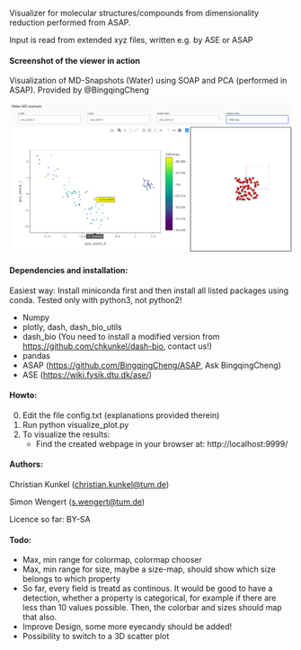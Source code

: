 Visualizer for molecular structures/compounds from dimensionality reduction performed from ASAP.

Input is read from extended xyz files, written e.g. by ASE or ASAP 

#### Screenshot of the viewer in action

Visualization of MD-Snapshots (Water) using SOAP and PCA (performed in ASAP). Provided by @BingqingCheng

![alt text](example.png "Screenshot")


#### Dependencies and installation:

Easiest way: Install miniconda first and then install all listed packages using conda. Tested only with python3, not python2!

 - Numpy
 - plotly, dash, dash_bio_utils
 - dash_bio (You need to install a modified version from https://github.com/chkunkel/dash-bio, contact us!)
 - pandas
 - ASAP (https://github.com/BingqingCheng/ASAP, Ask BingqingCheng)
 - ASE (https://wiki.fysik.dtu.dk/ase/)
 
#### Howto:

0) Edit the file config.txt (explanations provided therein)
1) Run python visualize_plot.py
2) To visualize the results:
   - Find the created webpage in your browser at: http://localhost:9999/

 
#### Authors: 

Christian Kunkel (christian.kunkel@tum.de)

Simon Wengert (s.wengert@tum.de)

Licence so far: BY-SA


#### Todo:

- Max, min range for colormap, colormap chooser
- Max, min range for size, maybe a size-map, should show which size belongs to which property
- So far, every field is treatd as continous. It would be good to have a detection, whether a property is categorical,
  for example if there are less than 10 values possible. Then, the colorbar and sizes should map that also.
- Improve Design, some more eyecandy should be added!
- Possibility to switch to a 3D scatter plot 
